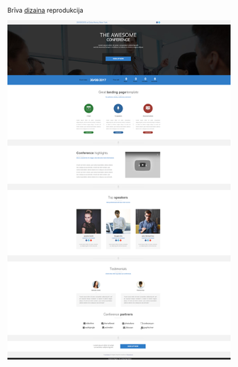 Brīva [dizaina](http://p1.pagewiz.net/Elect!-conference) reprodukcija

![Dizains](/day2/img/screencapture-p1-pagewiz-net-Elect-conference-2019-10-14-12_08_56.png "Dizains")
